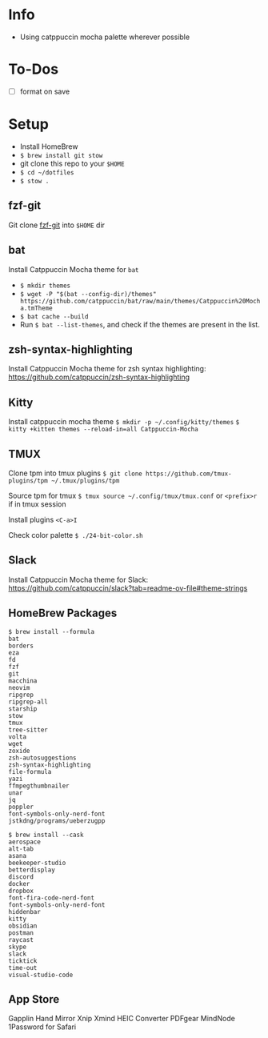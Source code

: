 # Info

- Using catppuccin mocha palette wherever possible

# To-Dos

- [ ] format on save

# Setup

- Install HomeBrew
- `$ brew install git stow`
- git clone this repo to your `$HOME`
- `$ cd ~/dotfiles`
- `$ stow .`

## fzf-git

Git clone [fzf-git](https://github.com/oitan/fzf-git.sh) into `$HOME` dir

## bat

Install Catppuccin Mocha theme for `bat`

- `$ mkdir themes`
- `$ wget -P "$(bat --config-dir)/themes" https://github.com/catppuccin/bat/raw/main/themes/Catppuccin%20Mocha.tmTheme`
- `$ bat cache --build`
- Run `$ bat --list-themes`, and check if the themes are present in the list.

## zsh-syntax-highlighting

Install Catppuccin Mocha theme for zsh syntax highlighting: https://github.com/catppuccin/zsh-syntax-highlighting

## Kitty

Install catppuccin mocha theme
`$ mkdir -p ~/.config/kitty/themes`
`$ kitty +kitten themes --reload-in=all Catppuccin-Mocha`

## TMUX

Clone tpm into tmux plugins
`$ git clone https://github.com/tmux-plugins/tpm ~/.tmux/plugins/tpm`

Source tpm for tmux
`$ tmux source ~/.config/tmux/tmux.conf` or `<prefix>r` if in tmux session

Install plugins
`<C-a>I`

Check color palette
`$ ./24-bit-color.sh`

## Slack

Install Catppuccin Mocha theme for Slack: https://github.com/catppuccin/slack?tab=readme-ov-file#theme-strings

## HomeBrew Packages

```
$ brew install --formula
bat
borders
eza
fd
fzf
git
macchina
neovim
ripgrep
ripgrep-all
starship
stow
tmux
tree-sitter
volta
wget
zoxide
zsh-autosuggestions
zsh-syntax-highlighting
file-formula
yazi
ffmpegthumbnailer
unar
jq
poppler
font-symbols-only-nerd-font
jstkdng/programs/ueberzugpp
```

```
$ brew install --cask
aerospace
alt-tab
asana
beekeeper-studio
betterdisplay
discord
docker
dropbox
font-fira-code-nerd-font
font-symbols-only-nerd-font
hiddenbar
kitty
obsidian
postman
raycast
skype
slack
ticktick
time-out
visual-studio-code
```

## App Store
Gapplin
Hand Mirror
Xnip
Xmind
HEIC Converter
PDFgear
MindNode
1Password for Safari

